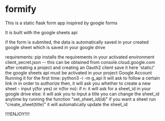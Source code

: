 # formify

This is a static flask form app inspired by google forms

It is built with the google sheets api 

if the form is submited, the data is automatically saved in your created google sheet which is saved in your google drive 

requirements:
  pip installs the requirements in your activated environment
  client_secret.json -- this can be obtained from console.cloud.google.com after creating a project and creating an Oauth2 client
    save it here 'static/'
  the google sheets api must be activated in your project
  Google Account
Running it for the first time:
  python3 -i -m g_api
    it will ask to follow a certain link in in order to authorize
    then, it will ask you whether to create a new sheet - input y(for yes) or n(for no):
      if n:
        it will ask for a sheet_id in your google drive
       else:
        it will ask you to input a title
you can change the sheet_id anytime by running the function "set_sheet_id(id)"
if you want a sheet run "create_sheet(title)" it will automatically update the sheet_id

!!!!ENJOY!!!!
      
        
  
  
